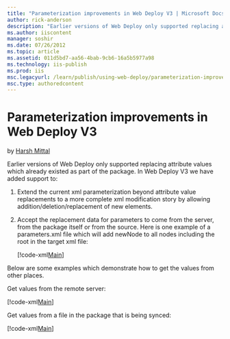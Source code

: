 ```yaml
---
title: "Parameterization improvements in Web Deploy V3 | Microsoft Docs"
author: rick-anderson
description: "Earlier versions of Web Deploy only supported replacing attribute values which already existed as part of the package. In Web Deploy V3 we have added support..."
ms.author: iiscontent
manager: soshir
ms.date: 07/26/2012
ms.topic: article
ms.assetid: 011d5bd7-aa56-4bab-9cb6-16a5b5977a98
ms.technology: iis-publish
ms.prod: iis
msc.legacyurl: /learn/publish/using-web-deploy/parameterization-improvements-in-web-deploy-v3
msc.type: authoredcontent
---
```

Parameterization improvements in Web Deploy V3
====================
by [Harsh Mittal](https://twitter.com/harshmittal)

Earlier versions of Web Deploy only supported replacing attribute values which already existed as part of the package. In Web Deploy V3 we have added support to:

1. Extend the current xml parameterization beyond attribute value replacements to a more complete xml modification story by allowing addition/deletion/replacement of new elements.
2. Accept the replacement data for parameters to come from the server, from the package itself or from the source. Here is one example of a parameters.xml file which will add newNode to all nodes including the root in the target xml file:

	[!code-xml[Main](parameterization-improvements-in-web-deploy-v3/samples/sample1.xml)]


Below are some examples which demonstrate how to get the values from other places.

Get values from the remote server: 

[!code-xml[Main](parameterization-improvements-in-web-deploy-v3/samples/sample2.xml)]


Get values from a file in the package that is being synced:

[!code-xml[Main](parameterization-improvements-in-web-deploy-v3/samples/sample3.xml)]
